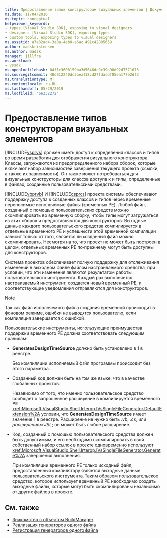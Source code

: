 ```yaml
---
title: Предоставление типов конструкторам визуальных элементов | Документация Майкрософт
ms.date: 11/04/2016
ms.topic: conceptual
helpviewer_keywords:
- types [Visual Studio SDK], exposing to visual designers
- designers [Visual Studio SDK], exposing types
- custom tools, exposing types to visual designers
ms.assetid: a7a32ad4-3a0a-4eb8-a6ac-491c42885639
author: madskristensen
ms.author: madsk
manager: jillfra
ms.workload:
- vssdk
ms.openlocfilehash: 04f1c3608159ba305646dc9c39a98d92d7571073
ms.sourcegitcommit: 40d612240dc5bea418cd27fdacdf85ea177e2df3
ms.translationtype: MT
ms.contentlocale: ru-RU
ms.lasthandoff: 05/29/2019
ms.locfileid: "66332272"
---
```

# <a name="expose-types-to-visual-designers"></a>Предоставление типов конструкторам визуальных элементов
[!INCLUDE[vsprvs](../../code-quality/includes/vsprvs_md.md)] должен иметь доступ к определения классов и типов во время разработки для отображения визуального конструктора. Классы, загружаются из предопределенного набора сборок, которые включают набор зависимостей завершения текущего проекта (ссылки, а также их зависимости). Он также может потребоваться для визуальные конструкторы для классов доступа к и типы, определенные в файлах, созданные пользовательскими средствами.

 [!INCLUDE[vbprvb](../../code-quality/includes/vbprvb_md.md)] И [!INCLUDE[csprcs](../../data-tools/includes/csprcs_md.md)] проекта системы обеспечивают поддержку доступа к созданных классов и типов через временные переносимые исполняемые файлы (временных PE). Любой файл, созданный с помощью пользовательских средств можно скомпилировать во временную сборку, чтобы типы могут загружаться из этих сборок и предоставляются для конструкторов. Выходные данные каждого пользовательского средства компилируется в отдельные временного PE и успешности этой временной компиляции зависит только от того, является ли созданный файл можно скомпилировать. Несмотря на то, что проект не может быть построен в целом, отдельных временных PE по-прежнему могут быть доступны для конструкторов.

 Система проектов обеспечивает полную поддержку для отслеживания изменений в выходном файле файлом настраиваемого средства, при условии, что эти изменения являются результатом работы пользовательского инструмента. Каждый раз выполняется настраиваемый инструмент, создается новый временный PE, и соответствующие уведомления отправляются для конструкторов.

> [!NOTE]
> Так как файл исполняемого файла создания временной происходит в фоновом режиме, ошибки не выводятся пользователю, если компиляция завершается с ошибкой.

 Пользовательские инструменты, использующие преимущества поддержки временного PE должна соответствовать следующим правилам:

- **GeneratesDesignTimeSource** должно быть установлено в 1 в реестре.

     Без компиляции исполняемый файл программы происходит без этого параметра.

- Созданный код должен быть на том же языке, что в качестве глобальных проектов.

     Независимо от того, что именно пользовательское средство сообщает о запрошенное расширение в компилируется временного PE <xref:Microsoft.VisualStudio.Shell.Interop.IVsSingleFileGenerator.DefaultExtension%2A> условии, что **GeneratesDesignTimeSource** имеет значение 1 в реестре. Расширение не нужно быть *.vb*, *.cs*, или *расширением JSL*; он может быть любое расширение.

- Код, созданный с помощью пользовательского средства должен быть допустимым, и его необходимо скомпилировать в свой собственный набор ссылок в проекте одновременно используют <xref:Microsoft.VisualStudio.Shell.Interop.IVsSingleFileGenerator.Generate%2A> завершения выполнения.

     При компиляции временного PE только исходный файл, предоставленный компилятору является выходные данные пользовательского инструмента. Таким образом пользовательское средство, которое использует временный PE необходимо создать выходные файлы, которые могут быть скомпилированы независимо от других файлов в проекте.

## <a name="see-also"></a>См. также
- [Знакомство с объектом BuildManager](https://msdn.microsoft.com/library/50080ec2-c1c9-412c-98ef-18d7f895e7fa)
- [Реализация генераторов одного файла](../../extensibility/internals/implementing-single-file-generators.md)
- [Регистрация генераторов одного файла](../../extensibility/internals/registering-single-file-generators.md)